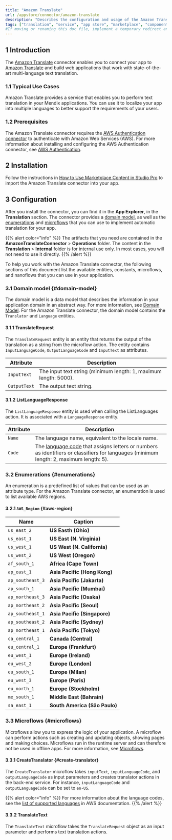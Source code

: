 ```yaml
---
title: "Amazon Translate"
url: /appstore/connector/amazon-translate
description: "Describes the configuration and usage of the Amazon Translate app service, which enables performing text translation in your web apps."
tags: ["translation", "service", "app store", "marketplace", "component", "platform support"]
#If moving or renaming this doc file, implement a temporary redirect and let the respective team know they should update the URL in the product. See Mapping to Products for more details. 
---
```


## 1 Introduction

The [Amazon Translate](https://marketplace.mendix.com/link/component/204706) connector enables you to connect your app to [Amazon Translate](https://aws.amazon.com/translate/) and build web applications that work with state-of-the-art multi-language text translation.

### 1.1 Typical Use Cases

Amazon Translate provides a service that enables you to perform text translation in your Mendix applications. You can use it to localize your app into multiple languages to better support the requirements of your users.

### 1.2 Prerequisites

The Amazon Translate connector requires the [AWS Authentication connector](https://marketplace.mendix.com/link/component/120333) to authenticate with Amazon Web Services (AWS). For more information about installing and configuring the AWS Authentication connector, see [AWS Authentication](/appstore/connectors/aws-authentication/).

## 2 Installation

Follow the instructions in [How to Use Marketplace Content in Studio Pro](/appstore/general/app-store-content/) to import the Amazon Translate connector into your app.

## 3 Configuration

After you install the connector, you can find it in the **App Explorer**, in the **Translation** section. The connector provides a [domain model](#domain-model), as well as the [enumerations](#enumerations) and [microflows](#microflows) that you can use to implement automatic translation for your app.

{{% alert color="info" %}}
The artifacts that you need are contained in the **AmazonTranslateConnector** > **Operations** folder. The content in the **Translation** > **Internal** folder is for internal use only. In most cases, you will not need to use it directly.
{{% /alert %}}

To help you work with the Amazon Translate connector, the following sections of this document list the available entities, constants, microflows, and nanoflows that you can use in your application.

### 3.1 Domain model {#domain-model}

The domain model is a data model that describes the information in your application domain in an abstract way. For more information, see [Domain Model](/refguide/domain-model/). For the Amazon Translate connector, the domain model contains the `Translator` and `Language` entities.

#### 3.1.1 TranslateRequest

The `TranslateRequest` entity is an entity that returns the output of the translation as a string from the microflow action. The entity  contains `InputLanguageCode`, `OutputLanguageCode` and `InputText` as attributes.

| Attribute | Description |
| --- | --- |
| `InputText` | The input text string (minimum length: 1, maximum length: 5000). |
| `OutputText` | The output text string. |

#### 3.1.2 ListLanguageResponse

The `ListLanguageResponse` entity is used when calling the ListLanguages action. It is associated with a `LanguageResponse` entity.

| Attribute | Description |
| --- | --- |
| `Name` | The language name, equivalent to the locale name. |
| `Code` | The [language code](https://docs.aws.amazon.com/translate/latest/dg/what-is-languages.html) that assigns letters or numbers as identifiers or classifiers for languages (minimum length: 2, maximum length: 5). |

### 3.2 Enumerations {#enumerations}

An enumeration is a predefined list of values that can be used as an attribute type. For the Amazon Translate connector, an enumeration is used to list available AWS regions.

#### 3.2.1 `AWS_Region` {#aws-region}

| Name | Caption |
| --- | --- |
| `us_east_2` |	**US Easth (Ohio)** |
| `us_east_1` |	**US East (N. Virginia)** |
| `us_west_1` |	**US West (N. California)** |
| `us_west_2` |	**US West (Oregon)** |
| `af_south_1` |	**Africa (Cape Town)** |
| `ap_east_1` |	**Asia Pacific (Hong Kong)** |
| `ap_southeast_3` |	**Asia Pacific (Jakarta)** |
| `ap_south_1` |	**Asia Pacific (Mumbai)** |
| `ap_northeast_3` |	**Asia Pacific (Osaka)** |
| `ap_northeast_2` |	**Asia Pacific (Seoul)** |
| `ap_southeast_1` |	**Asia Pacific (Singapore)** |
| `ap_southeast_2` |	**Asia Pacific (Sydney)** |
| `ap_northeast_1` |	**Asia Pacific (Tokyo)** |
| `ca_central_1` |	**Canada (Central)** |
| `eu_central_1` |	**Europe (Frankfurt)** |
| `eu_west_1` |	**Europe (Ireland)** |
| `eu_west_2` |	**Europe (London)** |
| `eu_south_1` |	**Europe (Milan)** |
| `eu_west_3` |	**Europe (Paris)** |
| `eu_north_1` |	**Europe (Stockholm)** |
| `me_south_1` |	**Middle East (Bahrain)** |
| `sa_east_1` |	**South America (São Paulo)** |

### 3.3 Microflows {#microflows}

Microflows allow you to express the logic of your application. A microflow can perform actions such as creating and updating objects, showing pages and making choices. Microflows run in the runtime server and can therefore not be used in offline apps. For more information, see [Microflows](/refguide/microflows/).

#### 3.3.1 CreateTranslator {#create-translator}

The `CreateTranslator` microflow takes `inputText`, `inputLanguageCode`, and `outputLanguageCode` as input parameters and creates translator actions in the back-end service. For instance, `inputLanguageCode` and `outputLanguageCode` can be set to `en-US`.

{{% alert color="info" %}}
For more information about the language codes, see the [list of supported languages](https://docs.aws.amazon.com/translate/latest/dg/what-is-languages.html) in AWS documentation.
{{% /alert %}}

#### 3.3.2 TranslateText

The `TranslateText` microflow takes the `TranslateRequest` object as an input parameter and performs text translation actions.
